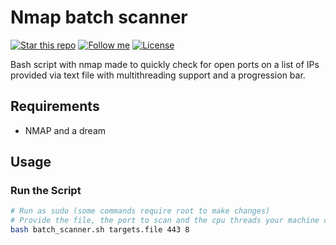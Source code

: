 # Nmap batch scanner

[![Star this repo](https://img.shields.io/github/stars/Dyarven/nmap_batch_scan?style=social)](https://github.com/Dyarven/haproxy-socat-swiss-knife/stargazers)
[![Follow me](https://img.shields.io/github/followers/Dyarven?style=social)](https://github.com/Dyarven)
[![License](https://img.shields.io/github/license/Dyarven/nmap_batch_scan)](https://github.com/Dyarven/haproxy-socat-swiss-knife/blob/main/LICENSE)

Bash script with nmap made to quickly check for open ports on a list of IPs provided via text file with multithreading support and a progression bar.

## Requirements
- NMAP and a  dream


## Usage
### Run the Script
```bash
# Run as sudo (some commands require root to make changes)
# Provide the file, the port to scan and the cpu threads your machine can handle:
bash batch_scanner.sh targets.file 443 8
```

